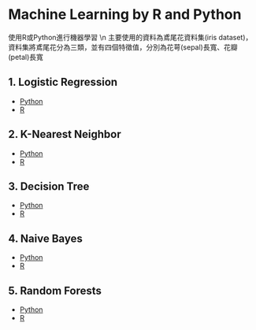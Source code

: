 # Machine Learning by R and Python
使用R或Python進行機器學習 \n
主要使用的資料為鳶尾花資料集(iris dataset)，資料集將鳶尾花分為三類，並有四個特徵值，分別為花萼(sepal)長寬、花瓣(petal)長寬
 
## 1. Logistic Regression
* [Python](https://github.com/KangChungLin/Machine-Learning-with-RandPython/blob/master/Logistic_iris.ipynb)
* [R](https://github.com/KangChungLin/Machine-Learning-with-RandPython/blob/master/Logistic_iris.R)
 
## 2. K-Nearest Neighbor
* [Python](https://github.com/KangChungLin/Machine-Learning-with-RandPython/blob/master/KNN_iris.ipynb)
* [R](https://github.com/KangChungLin/Machine-Learning-with-RandPython/blob/master/KNN_iris.R)

## 3. Decision Tree
* [Python](https://github.com/KangChungLin/Machine-Learning-with-RandPython/blob/master/DecisionTree_iris.ipynb)
* [R](https://github.com/KangChungLin/Machine-Learning-with-RandPython/blob/master/DecisionTree_iris.R)

## 4. Naive Bayes
* [Python](https://github.com/KangChungLin/Machine-Learning-with-RandPython/blob/master/NaiveBayes_iris.ipynb)
* [R](https://github.com/KangChungLin/Machine-Learning-with-RandPython/blob/master/NaiveBayes_iris.R)

## 5. Random Forests
* [Python](https://github.com/KangChungLin/Machine-Learning-with-RandPython/blob/master/RndomForest_iris.ipynb)
* [R](https://github.com/KangChungLin/Machine-Learning-with-RandPython/blob/master/RandomForest_iris.R)
